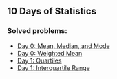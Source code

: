 ## 10 Days of Statistics
    
### Solved problems:

* [Day 0: Mean, Median, and Mode](day-0-mean-median-and-mode)
* [Day 0: Weighted Mean](day-0-weighted-mean)
* [Day 1: Quartiles](day-1-quartiles)
* [Day 1: Interquartile Range](day-1-interquartile-range)